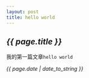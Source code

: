 ```yaml
---
layout: post
title: hello world
---
```


<div id="content" class="center">
	<h2 class="tc"><em>{{ page.title }}</em></h2>
<section>
	<article>
		<p>我的第一篇文章<code>hello world</code></p>
		<time><i>{{ page.date | date_to_string }}</i></time>
	</article>
</section>
</div>